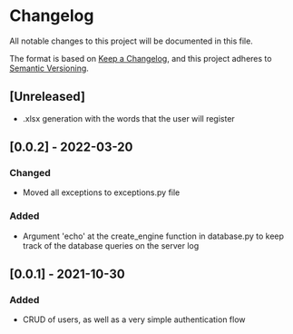 # Changelog
All notable changes to this project will be documented in this file.

The format is based on [Keep a Changelog](https://keepachangelog.com/en/1.0.0/),
and this project adheres to [Semantic Versioning](https://semver.org/spec/v2.0.0.html).

## [Unreleased]

   - .xlsx generation with the words that the user will register

## [0.0.2] - 2022-03-20
### Changed
   - Moved all exceptions to exceptions.py file

### Added
   - Argument 'echo' at the create_engine function in database.py to keep track of the database queries on the server log

## [0.0.1] - 2021-10-30
### Added
   - CRUD of users, as well as a very simple authentication flow 
